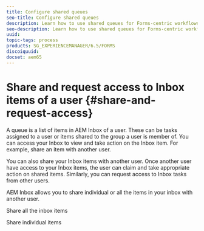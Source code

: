 ```yaml
---
title: Configure shared queues
seo-title: Configure shared queues
description: Learn how to use shared queues for Forms-centric workflows on AEM Forms on OSGi.
seo-description: Learn how to use shared queues for Forms-centric workflows on AEM Forms on OSGi.
uuid: 
topic-tags: process
products: SG_EXPERIENCEMANAGER/6.5/FORMS
discoiquuid: 
docset: aem65
---
```


# Share and request access to Inbox items of a user {#share-and-request-access}

A queue is a list of items in AEM Inbox of a user. These can be tasks assigned to a user or items shared to the group a user is member of. You can access your Inbox to view and take action on the Inbox item. For example, share an item with another user. 

You can also share your Inbox items with another user. Once another user have access to your Inbox items, the user can claim and take appropriate action on shared items. Similarly, you can request access to Inbox tasks from other users.

AEM Inbox allows you to share individual or all the items in your inbox with another user. 

Share all the inbox items


Share individual items


